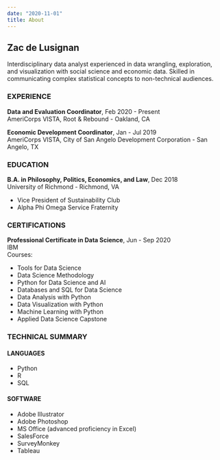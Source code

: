 ```yaml
---
date: "2020-11-01"
title: About 
---
```


## Zac de Lusignan

Interdisciplinary data analyst experienced in data wrangling, exploration, and visualization with social science and economic data. Skilled in communicating complex statistical concepts to non-technical audiences.

### EXPERIENCE

**Data and Evaluation Coordinator**, Feb 2020 - Present\
AmeriCorps VISTA, Root & Rebound - Oakland, CA

**Economic Development Coordinator**, Jan - Jul 2019\
AmeriCorps VISTA, City of San Angelo Development Corporation - San Angelo, TX


### EDUCATION

**B.A. in Philosophy, Politics, Economics, and Law**, Dec 2018\
University of Richmond - Richmond, VA

* Vice President of Sustainability Club
* Alpha Phi Omega Service Fraternity


### CERTIFICATIONS

**Professional Certificate in Data Science**, Jun - Sep 2020\
IBM\
Courses:

* Tools for Data Science
* Data Science Methodology
* Python for Data Science and AI
* Databases and SQL for Data Science
* Data Analysis with Python
* Data Visualization with Python
* Machine Learning with Python
* Applied Data Science Capstone

### TECHNICAL SUMMARY

#### LANGUAGES
* Python
* R
* SQL

#### SOFTWARE
* Adobe Illustrator
* Adobe Photoshop
* MS Office (advanced proficiency in Excel)
* SalesForce
* SurveyMonkey
* Tableau